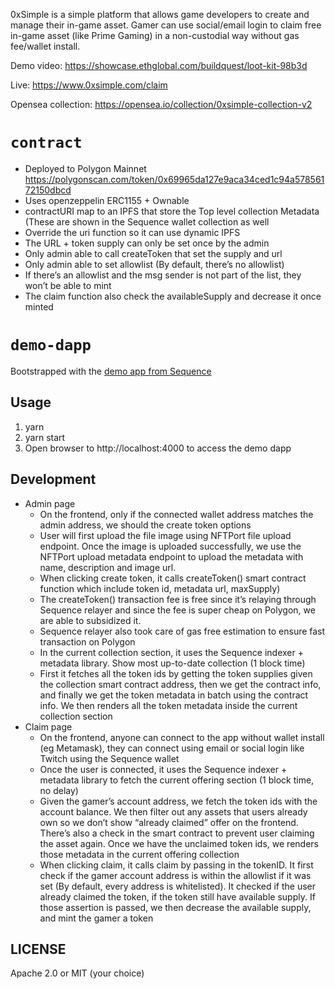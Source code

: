 0xSimple is a simple platform that allows game developers to create and manage their in-game asset. Gamer can use social/email login to claim free in-game asset (like Prime Gaming) in a non-custodial way without gas fee/wallet install.

Demo video: https://showcase.ethglobal.com/buildquest/loot-kit-98b3d

Live: https://www.0xsimple.com/claim

Opensea collection: https://opensea.io/collection/0xsimple-collection-v2

# `contract`

- Deployed to Polygon Mainnet https://polygonscan.com/token/0x69965da127e9aca34ced1c94a57856172150dbcd
- Uses openzeppelin ERC1155 + Ownable
- contractURI map to an IPFS that store the Top level collection Metadata (These are shown in the Sequence wallet collection as well
- Override the uri function so it can use dynamic IPFS
- The URL + token supply can only be set once by the admin
- Only admin able to call createToken that set the supply and url
- Only admin able to set allowlist (By default, there’s no allowlist)
- If there’s an allowlist and the msg sender is not part of the list, they won’t be able to mint
- The claim function also check the availableSupply and decrease it once minted

# `demo-dapp`

Bootstrapped with the [demo app from Sequence](https://0xsequence.github.io/demo-dapp)

## Usage

1. yarn
2. yarn start
3. Open browser to http://localhost:4000 to access the demo dapp

## Development

- Admin page
  - On the frontend, only if the connected wallet address matches the admin address, we should the create token options
  - User will first upload the file image using NFTPort file upload endpoint. Once the image is uploaded successfully, we use the NFTPort upload metadata endpoint to upload the metadata with name, description and image url.
  - When clicking create token, it calls createToken() smart contract function which include token id, metadata url, maxSupply)
  - The createToken() transaction fee is free since it’s relaying through Sequence relayer and since the fee is super cheap on Polygon, we are able to subsidized it.
  - Sequence relayer also took care of gas free estimation to ensure fast transaction on Polygon
  - In the current collection section, it uses the Sequence indexer + metadata library. Show most up-to-date collection (1 block time)
  - First it fetches all the token ids by getting the token supplies given the collection smart contract address, then we get the contract info, and finally we get the token metadata in batch using the contract info. We then renders all the token metadata inside the current collection section
- Claim page
  - On the frontend, anyone can connect to the app without wallet install (eg Metamask), they can connect using email or social login like Twitch using the Sequence wallet
  - Once the user is connected, it uses the Sequence indexer + metadata library to fetch the current offering section (1 block time, no delay)
  - Given the gamer’s account address, we fetch the token ids with the account balance. We then filter out any assets that users already own so we don’t show “already claimed” offer on the frontend. There’s also a check in the smart contract to prevent user claiming the asset again. Once we have the unclaimed token ids, we renders those metadata in the current offering collection
  - When clicking claim, it calls claim by passing in the tokenID. It first check if the gamer account address is within the allowlist if it was set (By default, every address is whitelisted). It checked if the user already claimed the token, if the token still have available supply. If those assertion is passed, we then decrease the available supply, and mint the gamer a token

## LICENSE

Apache 2.0 or MIT (your choice)
